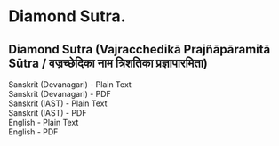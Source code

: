 # Diamond Sutra.

## Diamond Sutra (Vajracchedikā Prajñāpāramitā Sūtra / वज्रच्छेदिका नाम त्रिशतिका प्रज्ञापारमिता)

Sanskrit (Devanagari) - Plain Text  
Sanskrit (Devanagari) - PDF  
Sanskrit (IAST) - Plain Text  
Sanskrit (IAST) - PDF  
English - Plain Text  
English - PDF  
